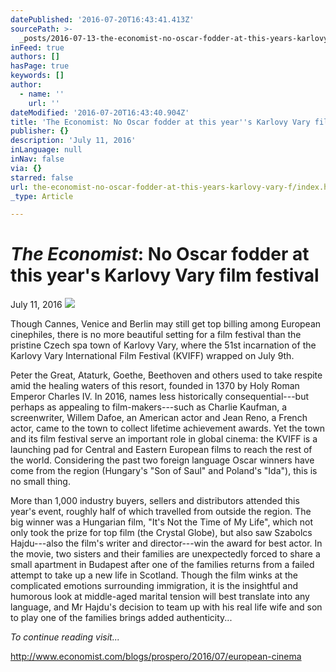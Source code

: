```yaml
---
datePublished: '2016-07-20T16:43:41.413Z'
sourcePath: >-
  _posts/2016-07-13-the-economist-no-oscar-fodder-at-this-years-karlovy-vary-f.md
inFeed: true
authors: []
hasPage: true
keywords: []
author:
  - name: ''
    url: ''
dateModified: '2016-07-20T16:43:40.904Z'
title: 'The Economist: No Oscar fodder at this year''s Karlovy Vary film festival'
publisher: {}
description: 'July 11, 2016'
inLanguage: null
inNav: false
via: {}
starred: false
url: the-economist-no-oscar-fodder-at-this-years-karlovy-vary-f/index.html
_type: Article

---
```

# _**The Economist**_**: No Oscar fodder at this year's Karlovy Vary film festival**

July 11, 2016
![](https://imgflo.herokuapp.com/graph/vahj1ThiexotieMo/0f262c08645a944e41792fea23e5172a/croprotate.jpg?cropheight=798&cropwidth=1199&degrees=0&input=https%3A%2F%2Fs3-us-west-2.amazonaws.com%2Fthe-grid-img%2Fp%2Fdef947b62b926ab6bb898165ff97fe3618d737fe.jpg&x=0&y=0)

Though Cannes, Venice and Berlin may still get top billing among European cinephiles, there is no more beautiful setting for a film festival than the pristine Czech spa town of Karlovy Vary, where the 51st incarnation of the Karlovy Vary International Film Festival (KVIFF) wrapped on July 9th.

Peter the Great, Ataturk, Goethe, Beethoven and others used to take respite amid the healing waters of this resort, founded in 1370 by Holy Roman Emperor Charles IV. In 2016, names less historically consequential---but perhaps as appealing to film-makers---such as Charlie Kaufman, a screenwriter, Willem Dafoe, an American actor and Jean Reno, a French actor, came to the town to collect lifetime achievement awards. Yet the town and its film festival serve an important role in global cinema: the KVIFF is a launching pad for Central and Eastern European films to reach the rest of the world. Considering the past two foreign language Oscar winners have come from the region (Hungary's "Son of Saul" and Poland's "Ida"), this is no small thing.

More than 1,000 industry buyers, sellers and distributors attended this year's event, roughly half of which travelled from outside the region. The big winner was a Hungarian film, "It's Not the Time of My Life", which not only took the prize for top film (the Crystal Globe), but also saw Szabolcs Hajdu---also the film's writer and director---win the award for best actor. In the movie, two sisters and their families are unexpectedly forced to share a small apartment in Budapest after one of the families returns from a failed attempt to take up a new life in Scotland. Though the film winks at the complicated emotions surrounding immigration, it is the insightful and humorous look at middle-aged marital tension will best translate into any language, and Mr Hajdu's decision to team up with his real life wife and son to play one of the families brings added authenticity...

_To continue reading visit..._

http://www.economist.com/blogs/prospero/2016/07/european-cinema